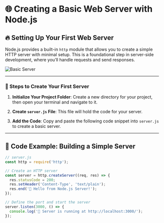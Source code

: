 # 🌐 Creating a Basic Web Server with Node.js

## 🔥 Setting Up Your First Web Server

Node.js provides a built-in `http` module that allows you to create a simple HTTP server with minimal setup. This is a foundational step in server-side development, where you’ll handle requests and send responses.

![Basic Server](https://miro.medium.com/v2/resize:fit:1200/1*bO2vveanautRnwssj38w0Q.png)

---

### 📝 Steps to Create Your First Server

1. **Initialize Your Project Folder**: Create a new directory for your project, then open your terminal and navigate to it.

2. **Create `server.js` File**: This file will hold the code for your server.

3. **Add the Code**: Copy and paste the following code snippet into `server.js` to create a basic server.

---

## 📄 Code Example: Building a Simple Server

```javascript
// server.js
const http = require('http');

// Create an HTTP server
const server = http.createServer((req, res) => {
  res.statusCode = 200;
  res.setHeader('Content-Type', 'text/plain');
  res.end('👋 Hello from Node.js Server!');
});

// Define the port and start the server
server.listen(3000, () => {
  console.log('🚀 Server is running at http://localhost:3000/');
});
